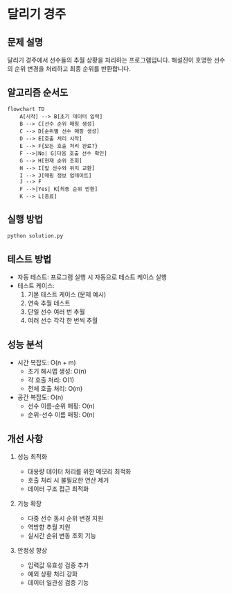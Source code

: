 # 달리기 경주

## 문제 설명
달리기 경주에서 선수들의 추월 상황을 처리하는 프로그램입니다. 해설진이 호명한 선수의 순위 변경을 처리하고 최종 순위를 반환합니다.

## 알고리즘 순서도
```mermaid
flowchart TD
    A[시작] --> B[초기 데이터 입력]
    B --> C[선수 순위 매핑 생성]
    C --> D[순위별 선수 매핑 생성]
    D --> E[호출 처리 시작]
    E --> F{모든 호출 처리 완료?}
    F -->|No| G[다음 호출 선수 확인]
    G --> H[현재 순위 조회]
    H --> I[앞 선수와 위치 교환]
    I --> J[매핑 정보 업데이트]
    J --> F
    F -->|Yes| K[최종 순위 반환]
    K --> L[종료]
```

## 실행 방법
```bash
python solution.py
```

## 테스트 방법
- 자동 테스트: 프로그램 실행 시 자동으로 테스트 케이스 실행
- 테스트 케이스:
  1. 기본 테스트 케이스 (문제 예시)
  2. 연속 추월 테스트
  3. 단일 선수 여러 번 추월
  4. 여러 선수 각각 한 번씩 추월

## 성능 분석
- 시간 복잡도: O(n + m)
  - 초기 해시맵 생성: O(n)
  - 각 호출 처리: O(1)
  - 전체 호출 처리: O(m)
- 공간 복잡도: O(n)
  - 선수 이름-순위 매핑: O(n)
  - 순위-선수 이름 매핑: O(n)

## 개선 사항
1. 성능 최적화
   - 대용량 데이터 처리를 위한 메모리 최적화
   - 호출 처리 시 불필요한 연산 제거
   - 데이터 구조 접근 최적화

2. 기능 확장
   - 다중 선수 동시 순위 변경 지원
   - 역방향 추월 지원
   - 실시간 순위 변동 조회 기능

3. 안정성 향상
   - 입력값 유효성 검증 추가
   - 예외 상황 처리 강화
   - 데이터 일관성 검증 기능 